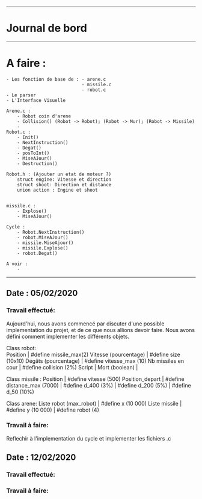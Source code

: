 ------------------
# Journal de bord
------------------
# A faire :
	- Les fonction de base de :	- arene.c
								- missile.c
								- robot.c
	- Le parser
	- L'Interface Visuelle
	
	Arene.c :
		- Robot coin d'arene
		- Collision() (Robot -> Robot); (Robot -> Mur); (Robot -> Missile)
		-
	Robot.c :
		- Init()
		- NextInstruction()
		- Degat()
		- posToInt()
		- MiseAJour()
		- Destruction()

	Robot.h : (Ajouter un etat de moteur ?)
		struct engine: Vitesse et direction
		struct shoot: Direction et distance
		union action : Engine et shoot


	missile.c : 
		- Explose()
		- MiseAJour()

	Cycle :
		- Robot.NextInstruction()
		- robot.MiseAJour()
		- missile.MiseAjour()
		- missile.Explose()
		- robot.Degat()

	A voir : 
		- 
____________________
## Date : 05/02/2020
### Travail effectué:
Aujourd'hui, nous avons commencé par discuter d'une possible implementation du projet, et de ce que nous allions devoir faire.
Nous avons défini comment implementer les différents objets.

Class robot:			
Position			        | #define missile_max(2)
Vitesse (pourcentage)		| #define size (10x10)
Dégâts (pourcentage)		| #define vitesse_max (10)
Nb missiles en cour 		| #define collision (2%)
Script				        |
Mort (boolean)			    |

Class missile :
Position			| #define vitesse (500)
Position_depart	    | #define distance_max (7000)
				    | #define d_400 (3%)
				    | #define d_200 (5%)
				    | #define d_50 (10%)

Class arene:
Liste robot (max_robot)	| #define x (10 000)
Liste missile			| #define y (10 000)
					    | #define robot (4)


### Travail à faire:

Reflechir à l'implementation du cycle et implementer les fichiers .c


## Date : 12/02/2020
### Travail effectué:

### Travail à faire:

